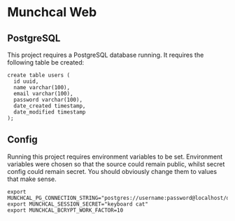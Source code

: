 # Munchcal Web

## PostgreSQL
This project requires a PostgreSQL database running. It requires the following table be created:

    create table users (
      id uuid,
      name varchar(100),
      email varchar(100),
      password varchar(100),
      date_created timestamp,
      date_modified timestamp
    );

## Config
Running this project requires environment variables to be set. Environment variables were chosen so that the source could remain public, whilst secret config could remain secret. You should obviously change them to values that make sense.

    export MUNCHCAL_PG_CONNECTION_STRING="postgres://username:password@localhost/database"
    export MUNCHCAL_SESSION_SECRET="keyboard cat"
    export MUNCHCAL_BCRYPT_WORK_FACTOR=10

